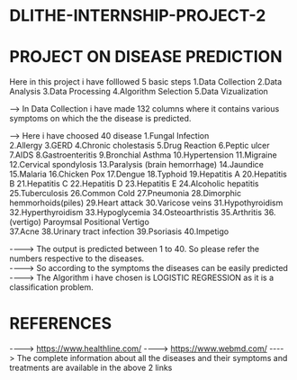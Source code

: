 # DLITHE-INTERNSHIP-PROJECT-2

# PROJECT ON DISEASE PREDICTION 

Here in this project i have folllowed 5 basic steps
1.Data Collection
2.Data Analysis
3.Data Processing
4.Algorithm Selection
5.Data Vizualization

--> In Data Collection i have made 132 columns where it contains various symptoms on which the the disease is predicted.

--> Here i have choosed 40 disease
     1.Fungal Infection  
     2.Allergy
     3.GERD
     4.Chronic cholestasis
     5.Drug Reaction
     6.Peptic ulcer
     7.AIDS
     8.Gastroenteritis
     9.Bronchial Asthma
     10.Hypertension
     11.Migraine
     12.Cervical spondylosis
     13.Paralysis (brain hemorrhage)
     14.Jaundice
     15.Malaria
     16.Chicken Pox
     17.Dengue
     18.Typhoid
     19.Hepatitis A
     20.Hepatitis B
     21.Hepatitis C
     22.Hepatitis D
     23.Hepatitis E
     24.Alcoholic hepatitis
     25.Tuberculosis
     26.Common Cold
     27.Pneumonia
     28.Dimorphic hemmorhoids(piles)
     29.Heart attack
     30.Varicose veins
     31.Hypothyroidism
     32.Hyperthyroidism
     33.Hypoglycemia
     34.Osteoarthristis
     35.Arthritis
     36.(vertigo) Paroymsal  Positional Vertigo        
     37.Acne
     38.Urinary tract infection
     39.Psoriasis
     40.Impetigo
     
 ---->    The output is predicted between 1 to 40. So please refer the numbers respective to the diseases.        
 ---->    So according to the symptoms the diseases can be easily predicted 
 ---->    The Algorithm i have chosen is LOGISTIC REGRESSION as it is a classification problem.
 
 # REFERENCES 
 ---->    https://www.healthline.com/
 ---->    https://www.webmd.com/
 ---->    The complete information about all the diseases and their symptoms and treatments are available in the above 2 links
